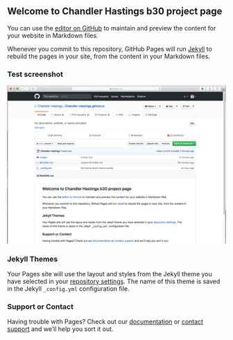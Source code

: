 ## Welcome to Chandler Hastings b30 project page 

You can use the [editor on GitHub](https://github.com/Chandler-Hastings/Chandler-Hastings.github.io/edit/master/README.md) to maintain and preview the content for your website in Markdown files.

Whenever you commit to this repository, GitHub Pages will run [Jekyll](https://jekyllrb.com/) to rebuild the pages in your site, from the content in your Markdown files.
 
### Test screenshot
![l.1 pic 1](/images/screenshot.png)

### Jekyll Themes

Your Pages site will use the layout and styles from the Jekyll theme you have selected in your [repository settings](https://github.com/Chandler-Hastings/Chandler-Hastings.github.io/settings). The name of this theme is saved in the Jekyll `_config.yml` configuration file.

### Support or Contact

Having trouble with Pages? Check out our [documentation](https://help.github.com/categories/github-pages-basics/) or [contact support](https://github.com/contact) and we’ll help you sort it out.
